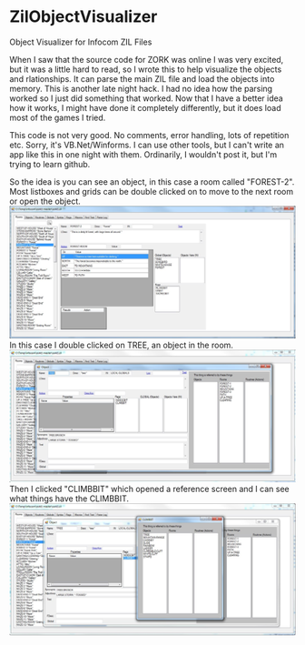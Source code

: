 # ZilObjectVisualizer
Object Visualizer for Infocom ZIL Files


When I saw that the source code for ZORK was online I was very excited, but it was a little hard to read, so I wrote this to help visualize the objects and rlationships.  It can parse the main ZIL file and load the objects into memory.  This is another late night hack. I had no idea how the parsing worked so I just did something that worked.  Now that I have a better idea how it works, I might have done it completely differently, but it does load most of the games I tried.  

This code is not very good. No comments, error handling, lots of repetition etc.  Sorry, it's VB.Net/Winforms.  I can use other tools, but I can't write an app like this in one night with them.  Ordinarily, I wouldn't post it, but I'm trying to learn github. 


So the idea is you can see an object, in this case a room called "FOREST-2".  Most listboxes and grids can be double clicked on to move to the next room or open the object.
![Alt text](/Zork//ss0.jpg?raw=true "ss0")
In this case I double clicked on TREE, an object in the room.
![Alt text](/Zork/ss1.jpg?raw=true "ss1")
Then I clicked "CLIMBBIT" which opened a reference screen and I can see what things have the CLIMBBIT.
![Alt text](/Zork/ss2.jpg?raw=true "ss2")
